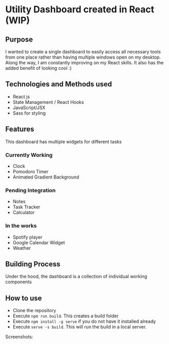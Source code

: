 # Utility Dashboard created in React (WIP)

## Purpose
I wanted to create a single dashboard to easily access all necessary tools from one place rather than having multiple windows open on my desktop. Along the way, I am constantly improving on my React skills. It also has the added benefit of looking cool :)

## Technologies and Methods used
+ React js
+ State Management / React Hooks
+ JavaScript/JSX 
+ Sass for styling 

## Features 
This dashboard has multiple widgets for different tasks 

### Currently Working
+ Clock
+ Pomodoro Timer 
+ Animated Gradient Background

### Pending Integration
+ Notes 
+ Task Tracker
+ Calculator

### In the works 
+ Spotify player
+ Google Calendar Widget
+ Weather 

## Building Process
Under the hood, the dashboard is a collection of individual working components

## How to use

+ Clone the repository
+ Execute `npm run build`. This creates a build folder
+ Execute `npm install -g serve` if you do not have it installed already
+ Execute `serve -s build`. This will run the build in a local server.

Screenshots: 



